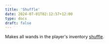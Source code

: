 ```yaml
---
title: 'Shuffle'
date: 2024-07-01T02:12:57+12:00
type: docs
draft: false
---
```


Makes all wands in the player's inventory [shuffle](https://noita.wiki.gg/wiki/Wands#Shuffle).
